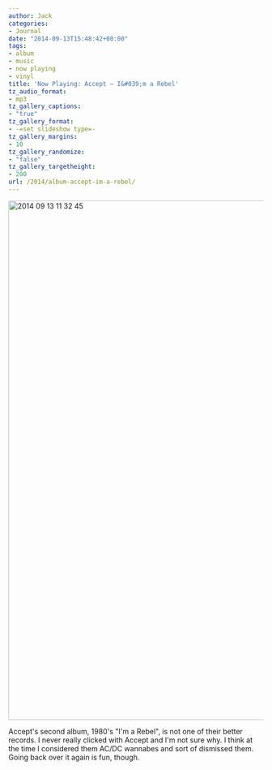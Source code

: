 ```yaml
---
author: Jack
categories:
- Journal
date: "2014-09-13T15:48:42+00:00"
tags:
- album
- music
- now playing
- vinyl
title: 'Now Playing: Accept – I&#039;m a Rebel'
tz_audio_format:
- mp3
tz_gallery_captions:
- "true"
tz_gallery_format:
- -=set slideshow type=-
tz_gallery_margins:
- 10
tz_gallery_randomize:
- "false"
tz_gallery_targetheight:
- 200
url: /2014/album-accept-im-a-rebel/
---
```


<img src="/img/2014/09/2014-09-13-11.32.45.jpg" alt="2014 09 13 11 32 45" title="2014-09-13 11.32.45.jpg" border="0" width="1024" height="1024" />

Accept's second album, 1980's "I'm a Rebel", is not one of their better records. I never really clicked with Accept and I'm not sure why. I think at the time I considered them AC/DC wannabes and sort of dismissed them. Going back over it again is fun, though.